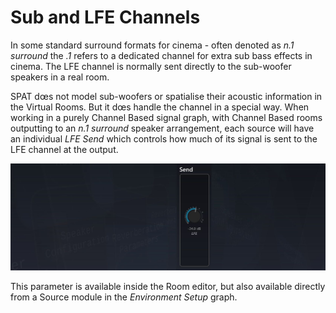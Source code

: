 # Sub and LFE Channels

In some standard surround formats for cinema - often denoted as _n.1 surround_ the _.1_ refers to a dedicated channel for extra sub bass effects in cinema. The LFE
channel is normally sent directly to the sub-woofer speakers in a real room.

SPAT dœs not model sub-woofers or spatialise their acoustic information in the Virtual Rooms. But it dœs handle the channel in a special way.
When working in a purely Channel Based signal graph, with Channel Based
rooms outputting to an _n.1 surround_ speaker arrangement, each source will have
an individual _LFE Send_ which controls how much of its signal is sent to the LFE
channel at the output.

![](../../include/SpatRevolution_UserGuide_-180.jpg)

This parameter is available inside the Room editor, but also available directly from
a Source module in the _Environment Setup_ graph.

